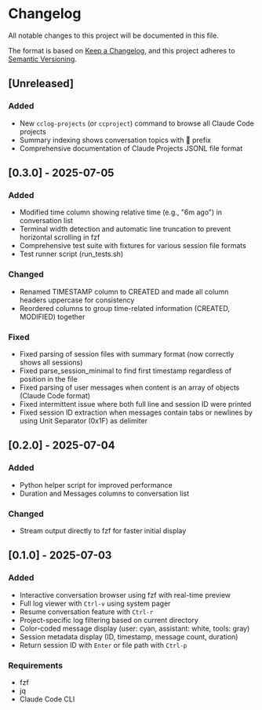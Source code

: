 # Changelog

All notable changes to this project will be documented in this file.

The format is based on [Keep a Changelog](https://keepachangelog.com/en/1.0.0/),
and this project adheres to [Semantic Versioning](https://semver.org/spec/v2.0.0.html).

## [Unreleased]

### Added

- New `cclog-projects` (or `ccproject`) command to browse all Claude Code projects
- Summary indexing shows conversation topics with 📑 prefix
- Comprehensive documentation of Claude Projects JSONL file format

## [0.3.0] - 2025-07-05

### Added

- Modified time column showing relative time (e.g., "6m ago") in conversation list
- Terminal width detection and automatic line truncation to prevent horizontal scrolling in fzf
- Comprehensive test suite with fixtures for various session file formats
- Test runner script (run_tests.sh)

### Changed

- Renamed TIMESTAMP column to CREATED and made all column headers uppercase for consistency
- Reordered columns to group time-related information (CREATED, MODIFIED) together

### Fixed

- Fixed parsing of session files with summary format (now correctly shows all sessions)
- Fixed parse_session_minimal to find first timestamp regardless of position in the file
- Fixed parsing of user messages when content is an array of objects (Claude Code format)
- Fixed intermittent issue where both full line and session ID were printed
- Fixed session ID extraction when messages contain tabs or newlines by using Unit Separator (0x1F) as delimiter

## [0.2.0] - 2025-07-04

### Added

- Python helper script for improved performance
- Duration and Messages columns to conversation list

### Changed

- Stream output directly to fzf for faster initial display

## [0.1.0] - 2025-07-03

### Added

- Interactive conversation browser using fzf with real-time preview
- Full log viewer with `Ctrl-v` using system pager
- Resume conversation feature with `Ctrl-r`
- Project-specific log filtering based on current directory
- Color-coded message display (user: cyan, assistant: white, tools: gray)
- Session metadata display (ID, timestamp, message count, duration)
- Return session ID with `Enter` or file path with `Ctrl-p`

### Requirements

- fzf
- jq
- Claude Code CLI
